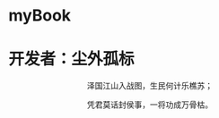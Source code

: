 # myBook

# 开发者：尘外孤标

<p style="text-align:center">泽国江山入战图，生民何计乐樵苏；</p>
<p style="text-align:center">凭君莫话封侯事，一将功成万骨枯。</p>
